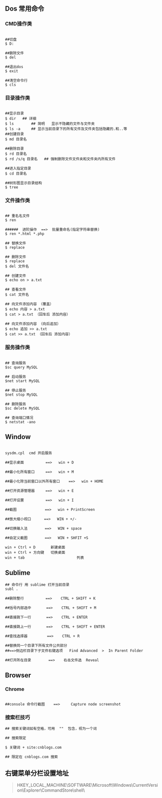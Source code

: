 ## Dos 常用命令



### CMD操作类

```shell

##切盘
$ D:

##删除文件
$ del

##退出dos
$ exit

##清空命令行
$ cls

```



### 目录操作类

```shell

##显示目录
$ dir   ## 详细
$ ls		## 简明   显示不隐藏的文件与文件夹
$ ls -a		## 显示当前目录下的所有文件及文件夹包括隐藏的.和..等
##创建目录
$ md 目录名

##删除目录
$ rd 目录名
$ rd /s/q 目录名   ## 强制删除文件文件夹和文件夹内所有文件

##进入指定目录
$ cd 目录名

##树形图显示目录结构
$ tree

```



### 文件操作类

```shell

## 重名名文件
$ ren

######	进阶操作  ==>  批量重命名(指定字符串替换)
$ ren *.html *.php

## 替换文件
$ replace

## 删除文件
$ replace
$ del 文件名

## 创建文件
$ echo on > a.txt

## 查看文件
$ cat 文件名

## 向文件添加内容 （覆盖）
$ echo 内容 > a.txt
$ cat > a.txt （回车后 添加内容）

## 向文件添加内容 （向后追加）
$ echo 追加 >> a.txt
$ cat >> a.txt （回车后 添加内容）

```





### 服务操作类

```shell

## 查询服务
$sc query MySQL

## 启动服务
$net start MySQL
		
## 停止服务
$net stop MySQL
		
## 删除服务
$sc delete MySQL

## 查询端口情况
$ netstat -ano
```



## Window

```shell

sysdm.cpl  cmd 开启服务

##显示桌面			==>   win + D

##最小化所有窗口	  ==>   win + M

##最小化除当前窗口以外所有窗口	==>   win + HOME

##打开资源管理器	  ==>   win + E

##打开设置	        ==>   win + I

##截图			 ==>   win + PrintScreen

##放大缩小视口	  ==>   WIN + +/-

##切换输入法    	   ==>   WIN + space

##自定义截图		   ==>   WIN + SHFIT +S
```

```
win + Ctrl + D       新建桌面
win + Ctrl + 方向键   切换桌面
win + tab						 列表
```



## Sublime

```shell
## 命令行 用 sublime 打开当前目录
subl .

##删除整行  		==>    CTRL + SHIFT + K 

##括号内部选中  	   ==>    CTRL + SHIFT + M

##直接跳下一行  	   ==>    CTRL + ENTER

##直接跳上一行  	   ==>    CTRL + SHIFT + ENTER

##查找选择器		    ==>	   CTRL + R

##替换同一个目录下所有文件公共部分
##==>侧边栏目录下子文件右键选项   Find Advanced  >  In Parent Folder 

##打开所在目录		==>    右击文件选  Reveal

```



## Browser

### Chrome

```shell

##console 命令行截图    ==>     Capture node screenshot

```

### 搜索栏技巧

```shell
## 搜索关键词如有空格，可用  ""  包含，视为一个词

## 搜索限定

$ 关键词 + site:cnblogs.com

## 限定在 cnblogs.com 搜索

```



## 右键菜单分栏设置地址

> 
>
> HKEY_LOCAL_MACHINE\SOFTWARE\Microsoft\Windows\CurrentVersion\Explorer\CommandStore\shell\





